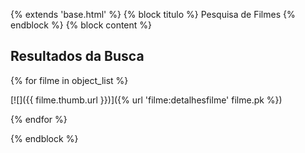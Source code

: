 {% extends 'base.html' %} {% block titulo %} Pesquisa de Filmes {% endblock %} {% block content %}

Resultados da Busca
-------------------

{% for filme in object\_list %}

[![]({{ filme.thumb.url }})]({% url 'filme:detalhesfilme' filme.pk %})

{% endfor %}

{% endblock %}